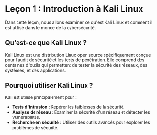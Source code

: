 # Leçon 1 : Introduction à Kali Linux

Dans cette leçon, nous allons examiner ce qu'est Kali Linux et comment il est utilisé dans le monde de la cybersécurité.

## Qu'est-ce que Kali Linux ?

Kali Linux est une distribution Linux open source spécifiquement conçue pour l'audit de sécurité et les tests de pénétration. Elle comprend des centaines d'outils qui permettent de tester la sécurité des réseaux, des systèmes, et des applications.

## Pourquoi utiliser Kali Linux ?

Kali est utilisé principalement pour :
- **Tests d'intrusion** : Repérer les faiblesses de la sécurité.
- **Analyse de réseau** : Examiner la sécurité d'un réseau et détecter les vulnérabilités.
- **Recherche en sécurité** : Utiliser des outils avancés pour explorer les problèmes de sécurité.
